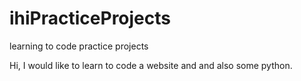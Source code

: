 # ihiPracticeProjects
learning to code practice projects

Hi, I would like to learn to code a website and and also some python.
